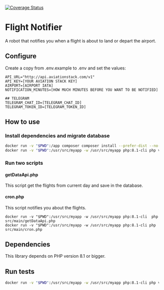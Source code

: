 [![Coverage Status](https://coveralls.io/repos/github/tota1099/flight-notifier/badge.svg?branch=master)](https://coveralls.io/github/tota1099/flight-notifier?branch=master)

# Flight Notifier

A robot that notifies you when a flight is about to land or depart the airport.

## Configure

Create a copy from .env.example to .env and set the values:

```
API_URL="http://api.aviationstack.com/v1"
API_KEY=[YOUR AVIATION STACK KEY]
AIRPORT=[AIRPORT IATA]
NOTIFICATION_MINUTES=[HOW MUCH MINUTES BEFORE YOU WANT TO BE NOTIFIED]

## TELEGRAM
TELEGRAM_CHAT_ID=[TELEGRAM_CHAT_ID]
TELEGRAM_TOKEN_ID=[TELEGRAM_TOKEN_ID]
```

## How to use

### Install dependencies and migrate database

```bash
docker run -v "$PWD":/app composer composer install --prefer-dist --no-progress
docker run -v "$PWD":/usr/src/myapp -w /usr/src/myapp php:8.1-cli php vendor/bin/phinx migrate
```

### Run two scripts

#### getDataApi.php

This script get the flights from current day and save in the database.

#### cron.php

This script notifies you about the flights.

```
docker run -v "$PWD":/usr/src/myapp -w /usr/src/myapp php:8.1-cli  php src/main/getDataApi.php
docker run -v "$PWD":/usr/src/myapp -w /usr/src/myapp php:8.1-cli php src/main/cron.php
```

## Dependencies

This library depends on PHP version 8.1 or bigger.

## Run tests

```bash
docker run -v "$PWD":/usr/src/myapp -w /usr/src/myapp php:8.1-cli php vendor/bin/phpunit tests --testdox
```
